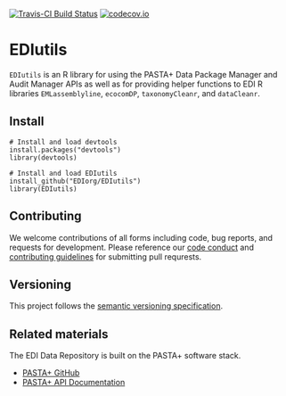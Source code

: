 [![Travis-CI Build Status](https://travis-ci.com/EDIorg/EDIutils.svg?branch=master)](https://travis-ci.org/EDIorg/EDIutils)
[![codecov.io](https://codecov.io/github/EDIorg/EDIutils/coverage.svg?branch=master)](https://codecov.io/github/EDIorg/EDIutils?branch=master)

# EDIutils
`EDIutils` is an R library for using the PASTA+ Data Package Manager and Audit Manager APIs as well as for providing helper functions to EDI R libraries `EMLassemblyline`, `ecocomDP`, `taxonomyCleanr`, and `dataCleanr`.

## Install
```
# Install and load devtools
install.packages("devtools")
library(devtools)

# Install and load EDIutils
install_github("EDIorg/EDIutils")
library(EDIutils)
```

## Contributing

We welcome contributions of all forms including code, bug reports, and requests for development. Please reference our [code conduct](https://github.com/EDIorg/EDIutils/blob/master/CODE_OF_CONDUCT.md) and [contributing guidelines](https://github.com/EDIorg/EDIutils/blob/master/CONTRIBUTING.md) for submitting pull requrests.

## Versioning

This project follows the [semantic versioning specification](https://semver.org).

## Related materials

The EDI Data Repository is built on the PASTA+ software stack.
* [PASTA+ GitHub](https://github.com/PASTAplus)
* [PASTA+ API Documentation](https://pastaplus-core.readthedocs.io/en/latest/index.html#)
